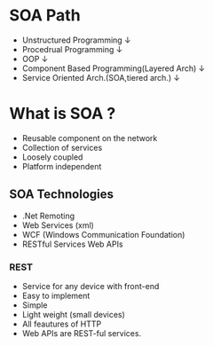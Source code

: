 # SOA Path

- Unstructured Programming ↓
- Procedrual Programming ↓
- OOP ↓
- Component Based Programming(Layered Arch) ↓
- Service Oriented Arch.(SOA,tiered arch.) ↓

# What is SOA ?

- Reusable component on the network
- Collection of services
- Loosely coupled
- Platform independent

## SOA Technologies

- .Net Remoting
- Web Services (xml)
- WCF (Windows Communication Foundation)
- RESTful Services Web APIs

### REST

- Service for any device with front-end
- Easy to implement
- Simple
- Light weight (small devices)
- All feautures of HTTP
- Web APIs are REST-ful services.
